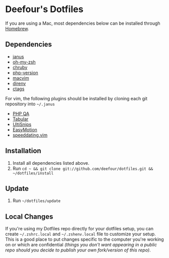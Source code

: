 # Deefour's Dotfiles

If you are using a Mac, most dependencies below can be installed through [Homebrew](http://brew.sh/).

## Dependencies

 - [janus](https://github.com/carlhuda/janus)
 - [oh-my-zsh](https://github.com/robbyrussell/oh-my-zsh)
 - [chruby](https://github.com/postmodern/chruby)
 - [php-version](git@github.com:wilmoore/php-version.git)
 - [macvim](http://code.google.com/p/macvim/)
 - [direnv](https://github.com/zimbatm/direnv)
 - [ctags](http://ctags.sourceforge.net/)

For vim, the following plugins should be installed by cloning each git repository into `~/.janus`

 - [PHP QA](https://github.com/joonty/vim-phpqa)
 - [Tabular](https://github.com/godlygeek/tabular)
 - [UltiSnips](https://github.com/SirVer/ultisnips)
 - [EasyMotion](https://github.com/Lokaltog/vim-easymotion)
 - [speeddating.vim](https://github.com/tpope/vim-speeddating)

## Installation

 1. Install all dependencies listed above.
 2. Run `cd ~ && git clone git://github.com/deefour/dotfiles.git && ~/dotfiles/install`

## Update

 1. Run `~/dotfiles/update`

## Local Changes

If you're using my Dotfiles repo directly for your dotfiles setup, you
can create `~/.zshrc.local` and `~/.zshenv.local` file to customize your setup.
This is a good place to put changes specific to the computer you're working on
or which are confidential *(things you don't want appearing in a public repo
should you decide to publish your own fork/version of this repo)*.
